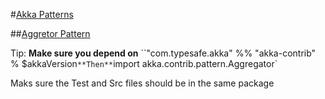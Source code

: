 #[Akka Patterns](https://github.com/sksamuel/akka-patterns)

##[Aggretor Pattern](http://doc.akka.io/docs/akka/2.4.2/contrib/aggregator.html)

Tip:
    **Make sure you depend on** ``"com.typesafe.akka" %% "akka-contrib" % $akkaVersion`
    **Then** `import akka.contrib.pattern.Aggregator`


Maks sure the Test and Src files should be in the same package